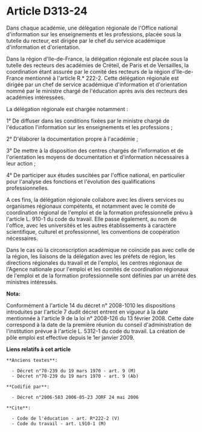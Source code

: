 # Article D313-24

Dans chaque académie, une délégation régionale de l'Office national d'information sur les enseignements et les professions,
placée sous la tutelle du recteur, est dirigée par le chef du service académique d'information et d'orientation.

Dans la région d'Ile-de-France, la délégation régionale est placée sous la tutelle des recteurs des académies de Créteil, de
Paris et de Versailles, la coordination étant assurée par le comité des recteurs de la région d'Ile-de-France mentionné à
l'article R.* 222-2. Cette délégation régionale est dirigée par un chef de service académique d'information et d'orientation
nommé par le ministre chargé de l'éducation après avis des recteurs des académies intéressées.

La délégation régionale est chargée notamment :

1° De diffuser dans les conditions fixées par le ministre chargé de l'éducation l'information sur les enseignements et les
professions ;

2° D'élaborer la documentation propre à l'académie ;

3° De mettre à la disposition des centres chargés de l'information et de l'orientation les moyens de documentation et
d'information nécessaires à leur action ;

4° De participer aux études suscitées par l'office national, en particulier pour l'analyse des fonctions et l'évolution des
qualifications professionnelles.

A ces fins, la délégation régionale collabore avec les divers services ou organismes régionaux compétents, et notamment avec
le comité de coordination régional de l'emploi et de la formation professionnelle prévu à l'article L. 910-1 du code du
travail. Elle passe également, au nom de l'office, avec les universités et les autres établissements à caractère
scientifique, culturel et professionnel, les conventions de coopération nécessaires.

Dans le cas où la circonscription académique ne coïncide pas avec celle de la région, les liaisons de la délégation avec les
préfets de région, les directions régionales du travail et de l'emploi, les centres régionaux de l'Agence nationale pour
l'emploi et les comités de coordination régionaux de l'emploi et de la formation professionnelle sont définies par un arrêté
des ministres intéressés.

**Nota:**

Conformément à l'article 14 du décret n° 2008-1010 les dispositions introduites par l'article 7 dudit décret entrent en
vigueur à la date mentionnée à l'article 9 de la loi n° 2008-126 du 13 février 2008. Cette date correspond à la date de la
première réunion du conseil d'administration de l'institution prévue à l'article L. 5312-1 du code du travail. La création de
pôle emploi est effective depuis le 1er janvier 2009.

**Liens relatifs à cet article**

	**Anciens textes**:

	  - Décret n°70-239 du 19 mars 1970 - art. 9 (M)
	  - Décret n°70-239 du 19 mars 1970 - art. 9 (Ab)

	**Codifié par**:

	  - Décret n°2006-583 2006-05-23 JORF 24 mai 2006

	**Cite**:

	  - Code de l'éducation - art. R*222-2 (V)
	  - Code du travail - art. L910-1 (M)
